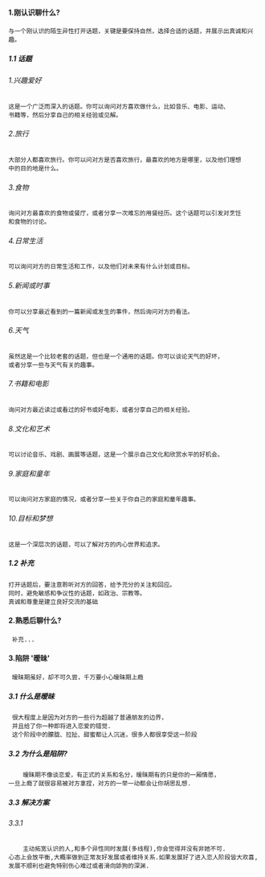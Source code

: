 #### 1.刚认识聊什么?
```
与一个刚认识的陌生异性打开话题，关键是要保持自然，选择合适的话题，并展示出真诚和兴趣。
```
##### 1.1 话题

###### 1.兴趣爱好 
```
这是一个广泛而深入的话题。你可以询问对方喜欢做什么，比如音乐、电影、运动、
书籍等，然后分享自己的相关经验或见解。
```

###### 2.旅行
```
大部分人都喜欢旅行。你可以问对方是否喜欢旅行，最喜欢的地方是哪里，以及他们理想
中的目的地是什么。
```

###### 3.食物
```
询问对方最喜欢的食物或餐厅，或者分享一次难忘的用餐经历。这个话题可以引发对烹饪
和食物的讨论。
```

###### 4.日常生活
```
可以询问对方的日常生活和工作，以及他们对未来有什么计划或目标。
```

###### 5.新闻或时事
```
你可以分享最近看到的一篇新闻或发生的事件，然后询问对方的看法。
```

###### 6.天气
```
虽然这是一个比较老套的话题，但也是一个通用的话题。你可以谈论天气的好坏，
或者分享一些与天气有关的趣事。
```

###### 7.书籍和电影
```
询问对方最近读过或看过的好书或好电影，或者分享自己的相关经验。
```

###### 8.文化和艺术
```
可以讨论音乐、戏剧、画展等话题，这是一个展示自己文化和欣赏水平的好机会。
```

###### 9.家庭和童年
```
可以询问对方家庭的情况，或者分享一些关于你自己的家庭和童年趣事。
```

###### 10.目标和梦想
```
这是一个深层次的话题，可以了解对方的内心世界和追求。
```

##### 1.2 补充
```
打开话题后，要注意聆听对方的回答，给予充分的关注和回应。
同时，避免敏感和争议性的话题，如政治、宗教等。
真诚和尊重是建立良好交流的基础
```

#### 2.熟悉后聊什么?
```
 补充...
```

#### 3.陷阱 '暧昧'
```
 暧昧期虽好，却不可久尝，千万要小心暧昧期上瘾
```

##### 3.1 什么是暧昧
```
 很大程度上是因为对方的一些行为超越了普通朋友的边界，
 并且给了你一种即将进入恋爱的错觉.
 这个阶段中的朦胧、拉扯、甜蜜都让人沉迷，很多人都很享受这一阶段
```

##### 3.2 为什么是陷阱?
```
    暧昧期不像谈恋爱，有正式的关系和名分，暧昧期有的只是你的一厢情愿，
一旦上瘾了就很容易被对方拿捏，对方的一举一动都会让你胡思乱想.
```

##### 3.3 解决方案
###### 3.3.1
```
    主动拓宽认识的人,和多个异性同时发展(多线程),你会觉得并没有非她不可.
心态上会放平衡,大概率做到正常友好发展或者维持关系.如果发展好了进入恋人阶段皆大欢喜,
发展不顺利也避免特别伤心难过或者滑向舔狗的深渊.
```
